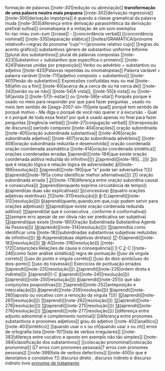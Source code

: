 
formação de palavras
	[[note-301|redução ou abreviação]]
		 **transformação de uma palavra noutra mais pequena**
	[[note-302|derivação regressiva]] 
	[[note-300|derivação imprópria]] 
		é quando a classe gramatical da palavra muda
	[[note-303|diferença entre derivação parassintética da derivação prefixal sufixal]]
	onomatopeia
		é a imitação de um som
		exemplos	
			tic-tac
			miau
			zum-zum
[[crase]] -
[[concordância verbal]]
[[concordância nominal]]
[[note-335|separação silábica]] 
[[notes/GRAMÁTICA/pronome relativo#==regras do pronome “cujo”==|pronome relativo cujo]]
[[regras do acento gráfico]]
substantivos
	gênero de substantivo 
		uniforme 
		biforme
	[[plural dos substantivos]]
		plural de palavras compostas
			[[note-423|Substantivo + substantivo que especifica o primeiro]]
			[[note-424|Palavras unidas por preposição]]
			Verbo ou advérbio + substantivo ou adjetivo
			[[note-425|Palavras repetidas ou onomatopeias]]
			Palavra variável + palavra variável
			[[note-711|adjetivo composto + substantivo]]
[[note-401|flexão do substantivo]]
Expressões confudidas
	mau ou mal
	[[note-59|afim ou a fim]]
	[[note-60|acerca de,a cerca de ou há cerca de]]
	[[note-343|senão ou se não]]
	[[note-54|A vista]], [[note-55|à vista]] ou [[note-56|avista ]]
	[[note-57|h-esitar]] ou [[note-58|e-xitar]]
Porquês
	porque
		é usado no meio para responder
	por que
		 para fazer perguntas , usado no meio tem sentido de [[eags-2007-sin-11)|pela qual]]
	porquê 
		tem sentido de porquê motivo
		- Me diga o porquê de você não querer ir à excursão
		- Qual é o porquê de toda essa festa?
	por quê
		é usado apenas no final para fazer perguntas
[[regência verbal]] 
[[note-27|conjugação verbal]]
[[transposição de discurso]] 
período composto
[[note-404|orações]]
	oração subordinada
		[[note-405|oração subordinada substantiva]]
		[[note-406|oração subordinada adjetiva]]
		[[note-407|oração subordinada advérbios]]
		[[note-408|oração subordinada reduzida e desenvolvida]]
	oração coordenada
		oração coordenada assindética
		[[note-414|oração coordenada sindética]]
orações coordenadas erradas
	[1](https://www.qconcursos.com/questoes-militares/questoes/0924a4cf-ed)(aprendi([[note-184|que existe oração coordenada aditiva reduzida do infinitivo]]))
	[2](https://www.qconcursos.com/questoes-militares/questoes/7409d956-0d)(aprendi([[note-185|...]]))
	[3](https://www.qconcursos.com/questoes-militares/questoes/c6bcfb5b-59)(o que é relação lógica e relação lógica de adversidade)
	[4](https://www.qconcursos.com/questoes-militares/questoes/74f99118-55)([[note-189|resolução]])
	[5](https://www.qconcursos.com/questoes-militares/questoes/588b6542-47)(aprendi([[note-190|que "e" pode ser adversativa ?]]))
	[6](https://www.qconcursos.com/questoes-militares/questoes/09c35f53-f5)(aprendi([[note-191|a como identificar melhor alternativas]]))
	[7](https://www.qconcursos.com/questoes-militares/questoes/4c65c299-42)()
oração subordinada errada
	[1](https://www.qconcursos.com/questoes-militares/questoes/5a688c99-16)
	[2](https://www.qconcursos.com/questoes-militares/questoes/5a5b4c12-16)([[note-178|diferença entre oração subordina causal e consecutiva]])
	[3](https://www.qconcursos.com/questoes-militares/questoes/085edc34-e4)(aprendi(enquanto exprime circustância de tempo))
	[4](https://www.qconcursos.com/questoes-militares/questoes/a69a6f20-6b)(aprendi(as duas são explicativas))
	[5](https://www.qconcursos.com/questoes-militares/questoes/a67861f3-6b)(concessiva)
	[6](https://www.qconcursos.com/questoes-militares/questoes/b1056e89-01)(quatro orações adjetivas restritivas)
	[7](https://www.qconcursos.com/questoes-militares/questoes/b0e0fa6d-01)([[note-311|resolução]])
	[8](https://www.qconcursos.com/questoes-militares/questoes/453799f1-49)-D,(aprendi([[note-312|resolução]]))
	[9](https://www.qconcursos.com/questoes-militares/questoes/0927a6c0-ed)(aprendi(quanto,quando,em que,cujo podem servir para orações adjetivas))
	[10](https://www.qconcursos.com/questoes-militares/questoes/0927a6c0-ed)(apredi(que existe oração cordenada reduzida aditiva))
	[11](https://www.qconcursos.com/questoes-militares/questoes/090b8ee4-ed)(aprendi(tal que é consecutiva , conforme é conformativa))
	[12](https://www.qconcursos.com/questoes-militares/questoes/08c42757-ed)(sempre erro apesar de ser óbvia não ser predicativa ser subjetiva)
	[13](https://www.qconcursos.com/questoes-militares/questoes/d60cadc3-4b)(aprendi(que existe [[note-180|Oração Subordinada Substantiva Agente da Passiva]]))
	[14](https://www.qconcursos.com/questoes-militares/questoes/74239dac-0d)(aprendi([[note-314|resolução]]))
	[15](https://www.qconcursos.com/questoes-militares/questoes/74193e9f-0d)(aprendi(a como identificar uma [[note-182|subordinadas substantivas subjetivas reduzidas de infinitivo]]))
	[16](https://www.qconcursos.com/questoes-militares/questoes/669f5b84-86)-A(aprendi(duas objetivas diretas))
	[17](https://www.qconcursos.com/questoes-militares/questoes/66878ff8-86)-D(aprendi([[note-183|resolução]]))
	[18](https://www.qconcursos.com/questoes-militares/questoes/8bd3824e-6b)-A([[note-316|resolução]])
[[note-172|Conjunções:Relações de causa e consequência]]
	[1](https://www.qconcursos.com/questoes-militares/questoes/c6b94bdd-59)-C
	[2](https://www.qconcursos.com/questoes-militares/questoes/95270389-53)-C
[[note-246|como fazer análise sintática]]
regra de pontuação
	[[uso da virgula correto]]
	[[uso do ponto e virgula correto]]
	[[uso do dois-ponto|uso do dois-ponto]]
	[[uso do travessão]]
	Exercícios de pontuação errados
		[1](https://www.qconcursos.com/questoes-militares/questoes/0831864b-e4)(aprendi([[note-225|resolução]]))
		[2](https://www.qconcursos.com/questoes-militares/questoes/1fdcbbda-4d)(aprendi([[note-226|ordem direta e indireta]]))
		[3](https://www.qconcursos.com/questoes-militares/questoes/d61a26a6-4b)(aprendi())-C
		[4](https://www.qconcursos.com/questoes-militares/questoes/b0f8f7d6-01)(aprendi([[note-245|resolução]]))
		[5](https://www.qconcursos.com/questoes-militares/questoes/6678d50e-86)(aprendi([[note-250|resolução]]))
		[6](https://www.qconcursos.com/questoes-militares/questoes/985d8435-4e)(aprendi([[note-251|o que são conjunções pospositivas]]))
		[7](https://www.qconcursos.com/questoes-militares/questoes/78369960-bf)(aprendi([[note-252|anteposição e intercalação]]))
		[8](https://www.qconcursos.com/questoes-militares/questoes/c6ded851-59)(aprendi([[note-259|resolução]]))
		[9](https://www.qconcursos.com/questoes-militares/questoes/c6a86dd3-59)(aprendi([[note-260|aposto ou vocativo com a remoção da virgula ?]]))
		[10](https://www.qconcursos.com/questoes-militares/questoes/7541a1f5-55)(aprendi([[note-261|resolução]]))
		[11](https://www.qconcursos.com/questoes-militares/questoes/a50f9a5c-55)(aprendi([[note-262|resolução]]))
		[12](https://www.qconcursos.com/questoes-militares/questoes/ca4b6841-51)(aprendi([[note-278|resolução]]))
		[13](https://www.qconcursos.com/questoes-militares/questoes/d5bf62f4-49)(aprendi([[note-275|resolução]]))
		[14](https://www.qconcursos.com/questoes-militares/questoes/583fb65a-47)(aprendi([[note-276|resolução]]))
		[15](https://www.qconcursos.com/questoes-militares/questoes/18aeba7a-45)(aprendi([[note-277|resolução]]))
[[diferença entre adjunto adnominal e complemento nominal]]
[[diferença entre pronomes substantivos e pronomes adjetivos]]
grau do adjetivo
	[[note-402|analítico]]
	[[note-403|sintético]]
[[quando usar o x ou ch|quando usar x ou ch]]
erros de ortografia lista
	 [[note-107|lista de verbos irregulares]]
[[note-383|difereça entre vocativo e aposto em exemplo não tão simples]]
[[note-384|classificação dos substantivos]]
[[colocação pronominal|colocação pronominal]]
[[7 erros com pronomes pessoais|7 erros com pronomes pessoais]]
[[note-399|lista de verbos defectivos]]
[[note-400|o que é denotativo e conotativo ?]]
discurso direto , discurso indireto e discurso indireto livre
[pronome de tratamento](https://querobolsa.com.br/enem/portugues/pronomes-de-tratamento#:~:text=6)
